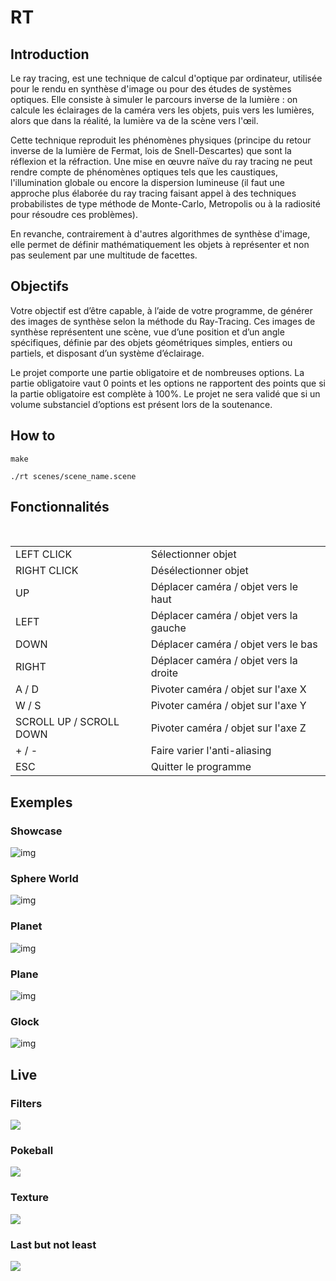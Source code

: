 # RT

## Introduction

  Le ray tracing, est une technique de calcul d'optique par ordinateur, utilisée pour le rendu en synthèse d'image ou pour des études de systèmes optiques. Elle consiste à simuler le parcours inverse de la lumière : on calcule les éclairages de la caméra vers les objets, puis vers les lumières, alors que dans la réalité, la lumière va de la scène vers l'œil.

  Cette technique reproduit les phénomènes physiques (principe du retour inverse de la lumière de Fermat, lois de Snell-Descartes) que sont la réflexion et la réfraction. Une mise en œuvre naïve du ray tracing ne peut rendre compte de phénomènes optiques tels que les caustiques, l'illumination globale ou encore la dispersion lumineuse (il faut une approche plus élaborée du ray tracing faisant appel à des techniques probabilistes de type méthode de Monte-Carlo, Metropolis ou à la radiosité pour résoudre ces problèmes).

En revanche, contrairement à d'autres algorithmes de synthèse d'image, elle permet de définir mathématiquement les objets à représenter et non pas seulement par une multitude de facettes.

## Objectifs

  Votre objectif est d’être capable, à l’aide de votre programme, de générer des images de synthèse selon la méthode du Ray-Tracing. Ces images de synthèse représentent une scène, vue d’une position et d’un angle spécifiques, définie par des objets géométriques simples, entiers ou partiels, et disposant d’un système d’éclairage.
  
  Le projet comporte une partie obligatoire et de nombreuses options. La partie obligatoire vaut 0 points et les options ne rapportent des points que si la partie obligatoire est complète à 100%. Le projet ne sera validé que si un volume substanciel d’options est présent lors de la soutenance.

## How to

```
make
```

```
./rt scenes/scene_name.scene
```

## Fonctionnalités

 <table>
   <tr>
       <td>LEFT CLICK</td>
       <td>Sélectionner objet</td>
   </tr>
   <tr>
       <td>RIGHT CLICK</td>
       <td>Désélectionner objet</td>
   </tr>
     <tr>
       <td>UP</td>
       <td>Déplacer caméra / objet vers le haut</td>
   </tr>
     <tr>
       <td>LEFT</td>
       <td>Déplacer caméra / objet vers la gauche</td>
   </tr>
     <tr>
       <td>DOWN</td>
       <td>Déplacer caméra / objet vers le bas</td>
   </tr>
     <tr>
       <td>RIGHT</td>
       <td>Déplacer caméra / objet vers la droite</td>
   </tr>
       <tr>
       <td>A / D</td>
       <td>Pivoter caméra / objet sur l'axe X</td>
   </tr>
       <tr>
       <td>W / S</td>
       <td>Pivoter caméra / objet sur l'axe Y</td>
   </tr>
       <tr>
       <td>SCROLL UP / SCROLL DOWN</td>
       <td>Pivoter caméra / objet sur l'axe Z</td>
   </tr>
     </tr>
       <tr>
       <td>+ / -</td>
       <td>Faire varier l'anti-aliasing</td>
   </tr>
        </tr>
       <tr>
       <td>ESC</td>
       <td>Quitter le programme</td>
   </tr>
</table>

## Exemples

### Showcase
![img](https://i.imgur.com/AZeZWBb.png)

### Sphere World
![img](https://i.imgur.com/P8zaw6g.png)

### Planet
![img](https://i.imgur.com/mBQM0oQ.png)

### Plane
![img](https://i.imgur.com/RnwoybS.png)

### Glock
![img](https://i.imgur.com/gsizqPg.png)

## Live

### Filters
![](https://media.giphy.com/media/g07eqj1eI189NG22MG/giphy.gif)

### Pokeball
![](https://media.giphy.com/media/5jYu1do9s68fyar9Kh/giphy.gif)

### Texture
![](https://media.giphy.com/media/2rAEVexWLWyYlFUPK1/giphy.gif)

### Last but not least
![](https://media.giphy.com/media/5zgZUjSL4Pmd6G8gEM/giphy.gif)
